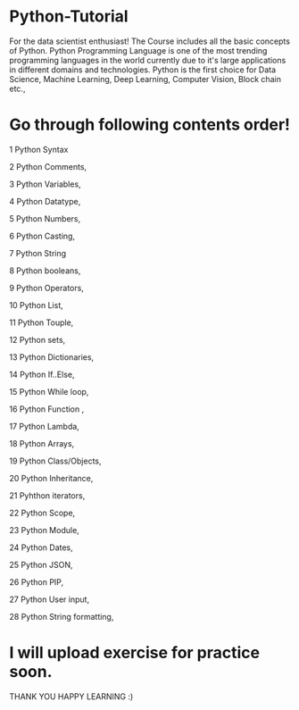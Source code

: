 # Python-Tutorial
For the data scientist enthusiast!
The Course includes all the basic concepts of Python. Python Programming Language is one of the most trending programming languages in the world currently due to it's large applications in different domains and technologies. Python is the first choice for Data Science, Machine Learning, Deep Learning, Computer Vision, Block chain etc.,
# Go through following contents order!
1 Python Syntax

2 Python Comments,

3 Python Variables,

4 Python Datatype,

5 Python Numbers,

6 Python Casting,

7 Python String

8 Python booleans,

9 Python Operators,

10 Python List,

11 Python Touple,

12 Python sets,

13 Python Dictionaries,

14 Python If..Else,

15 Python While loop,

16 Python Function ,

17 Python Lambda,

18 Python Arrays,

19 Python Class/Objects,

20 Python Inheritance,

21 Pyhthon iterators,

22 Python Scope,

23 Python Module,

24 Python Dates,

25 Python JSON,

26 Python PIP,

27 Python User input,

28 Python String formatting,

# I will upload exercise for practice soon.
THANK YOU HAPPY LEARNING :)
